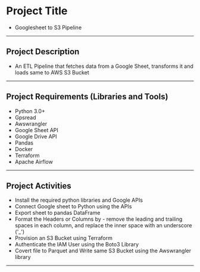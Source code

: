 # Project Title
- Googlesheet to S3 Pipeline

---
## Project Description
- An ETL Pipeline that fetches data from a Google Sheet, transforms it and loads same to AWS S3 Bucket

---
## Project Requirements (Libraries and Tools)
- Python 3.0+
- Gpsread
- Awswrangler
- Google Sheet API
- Google Drive API
- Pandas
- Docker
- Terraform
- Apache Airflow

---
## Project Activities 
- Install the required python libraries and Google APIs
- Connect Google sheet to Python using the APIs
- Export sheet to pandas DataFrame
- Format the Headers or Columns by - remove the leading and trailing spaces in each column, and replace the inner space with an underscore ('_')
- Provision an S3 Bucket using Terraform
- Authenticate the IAM User using the Boto3 Library
- Covert file to Parquet and Write same S3 Bucket using the Awswrangler library

---
